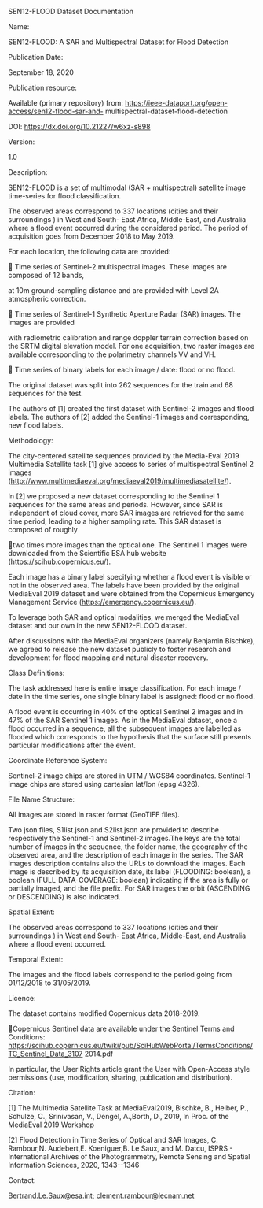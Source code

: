 SEN12-FLOOD Dataset Documentation

Name:

SEN12-FLOOD: A SAR and Multispectral Dataset for Flood Detection

Publication Date:

September 18, 2020

Publication resource:

Available (primary repository) from: https://ieee-dataport.org/open-access/sen12-flood-sar-and-
multispectral-dataset-flood-detection

DOI: https://dx.doi.org/10.21227/w6xz-s898

Version:

1.0

Description:

SEN12-FLOOD is a set of multimodal (SAR + multispectral) satellite image time-series for flood
classification.

The  observed areas correspond to 337 locations (cities and  their  surroundings ) in West and South-
East Africa, Middle-East, and Australia where a flood event occurred during the considered period.
The period of acquisition goes from December 2018 to May 2019.

For each location, the following data are provided:

  Time series of Sentinel-2 multispectral images. These  images  are  composed of 12 bands,

at 10m ground-sampling distance and are provided with  Level  2A  atmospheric  correction.

  Time series of Sentinel-1 Synthetic Aperture Radar (SAR) images. The images are provided

with radiometric calibration and range doppler terrain correction based on the SRTM digital
elevation model. For one acquisition, two raster images are available corresponding to the
polarimetry channels VV and VH.

  Time series of binary labels for each image / date: flood or no flood.

The original dataset was split into 262 sequences for the train and 68 sequences for the test.

The authors of [1] created the first dataset with Sentinel-2 images and flood labels. The authors of
[2] added the Sentinel-1 images and corresponding, new flood labels.

Methodology:

The  city-centered  satellite  sequences  provided  by  the  Media-Eval 2019 Multimedia Satellite task
[1] give access  to  series  of  multispectral  Sentinel  2  images
(http://www.multimediaeval.org/mediaeval2019/multimediasatellite/).

In [2]  we  proposed  a new dataset corresponding to the Sentinel 1 sequences for the same areas
and periods. However, since SAR is independent of cloud cover, more SAR images are retrieved for
the same time period, leading to a higher sampling rate.  This SAR dataset is composed of roughly

two times more images than the optical one. The  Sentinel  1  images  were  downloaded  from  the
Scientific ESA hub website (https://scihub.copernicus.eu/).

Each image has a binary label specifying whether a flood event is  visible  or  not  in  the  observed
area.  The  labels  have  been provided by the original MediaEval 2019 dataset and were obtained
from the Copernicus Emergency Management Service (https://emergency.copernicus.eu/).

To leverage both SAR and optical modalities, we merged the MediaEval dataset and our own in the
new SEN12-FLOOD dataset.

After discussions with the MediaEval organizers (namely Benjamin Bischke), we agreed to release
the new dataset publicly to foster research and development for flood mapping and natural disaster
recovery.

Class Definitions:

The task addressed here is entire image classification. For each image / date in the time series, one
single binary label is assigned: flood or no flood.

A flood event is occurring in 40% of the optical Sentinel 2 images and in 47% of the SAR Sentinel 1
images.  As in the MediaEval dataset, once a flood occurred in a sequence, all the subsequent images
are labelled as flooded  which  corresponds  to  the  hypothesis  that  the  surface still presents
particular modifications after the event.

Coordinate Reference System:

Sentinel-2 image chips are stored in UTM / WGS84 coordinates. Sentinel-1 image chips are stored
using cartesian lat/lon (epsg 4326).

File Name Structure:

All images are stored in raster format (GeoTIFF files).

Two json files, S1list.json and S2list.json are provided to describe respectively the Sentinel-1 and
Sentinel-2 images.The keys are the total number of images in the sequence, the folder name, the
geography of the observed area, and the description of each image in the series. The SAR images
description contains also the URLs to download the images. Each image is described by its
acquisition date, its label (FLOODING: boolean), a boolean (FULL-DATA-COVERAGE: boolean)
indicating if the area is fully or partially imaged, and the file prefix. For SAR images the orbit
(ASCENDING or DESCENDING) is also indicated.

Spatial Extent:

The  observed areas correspond to 337 locations (cities and  their  surroundings ) in West and South-
East Africa, Middle-East, and Australia where a flood event occurred.

Temporal Extent:

The images and the flood labels correspond to the period going from 01/12/2018 to 31/05/2019.

Licence:

The dataset contains modified Copernicus data 2018-2019.

Copernicus Sentinel data are available under the Sentinel Terms and Conditions:
https://scihub.copernicus.eu/twiki/pub/SciHubWebPortal/TermsConditions/TC_Sentinel_Data_3107
2014.pdf

In particular, the User Rights article grant the User with Open-Access style permissions (use,
modification, sharing, publication and distribution).

Citation:

[1] The Multimedia Satellite Task at MediaEval2019, Bischke, B., Helber, P., Schulze, C., Srinivasan,
V., Dengel, A.,Borth, D., 2019, In Proc. of the MediaEval 2019 Workshop

[2] Flood Detection in Time Series of Optical and SAR Images, C. Rambour,N. Audebert,E.
Koeniguer,B. Le Saux,  and M. Datcu, ISPRS - International Archives of the Photogrammetry, Remote
Sensing and Spatial Information Sciences, 2020, 1343--1346

Contact:

Bertrand.Le.Saux@esa.int; clement.rambour@lecnam.net


